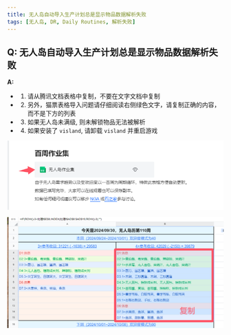 ```yaml
---
title: 无人岛自动导入生产计划总是显示物品数据解析失败
tags: [无人岛, DR, Daily Routines, 解析失败]
---
```


## Q: 无人岛自动导入生产计划总是显示物品数据解析失败
**A:**

- 1. 请从腾讯文档表格中复制，不要在文字文档中复制
- 2. 另外，猫票表格导入问题请仔细阅读右侧绿色文字，请复制正确的内容，而不是下方的列表
- 3. 如果无人岛未满级, 则未解锁物品无法被解析
- 4. 如果安装了 `visland`, 请卸载 `visland` 并重启游戏

![DR IslandCraft0](/assets/FAQ/Module/DRIslandCraft0.png)

![DR IslandCraft1](/assets/FAQ/Module/DRIslandCraft1.png)

